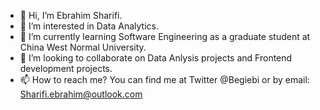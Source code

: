 - 👋 Hi, I’m Ebrahim Sharifi.
- 👀 I’m interested in Data Analytics.
- 🌱 I’m currently learning Software Engineering as a graduate student at China West Normal University.
- 💞️ I’m looking to collaborate on Data Anlysis projects and Frontend development projects.
- 📫 How to reach me? You can find me at Twitter @Begiebi or by email: Sharifi.ebrahim@outlook.com

<!---
ebi-shirinbegi/ebi-shirinbegi is a ✨ special ✨ repository because its `README.md` (this file) appears on your GitHub profile.
You can click the Preview link to take a look at your changes.
--->

